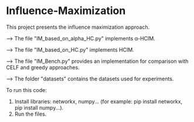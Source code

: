 # Influence-Maximization

This project presents the influence maximization approach.

--> The file "IM_based_on_alpha_HC.py" implements α-HCIM.

--> The file "IM_based_on_HC.py" implements HCIM.

--> The file "IM_Bench.py" provides an implementation for comparison with CELF and greedy approaches.

--> The folder "datasets" contains the datasets used for experiments.

To run this code:

1) Install libraries:  networkx, numpy... (for example: pip install networkx, pip install numpy...). 
2) Run the files.

